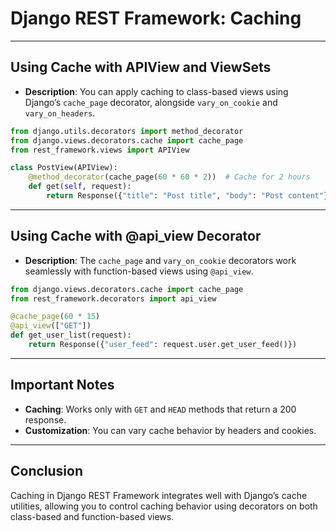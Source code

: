# Django REST Framework: Caching

---

## **Using Cache with APIView and ViewSets**

- **Description**: You can apply caching to class-based views using Django’s `cache_page` decorator, alongside `vary_on_cookie` and `vary_on_headers`.

```python
from django.utils.decorators import method_decorator
from django.views.decorators.cache import cache_page
from rest_framework.views import APIView

class PostView(APIView):
    @method_decorator(cache_page(60 * 60 * 2))  # Cache for 2 hours
    def get(self, request):
        return Response({"title": "Post title", "body": "Post content"})
```

---

## **Using Cache with @api_view Decorator**

- **Description**: The `cache_page` and `vary_on_cookie` decorators work seamlessly with function-based views using `@api_view`.

```python
from django.views.decorators.cache import cache_page
from rest_framework.decorators import api_view

@cache_page(60 * 15)
@api_view(["GET"])
def get_user_list(request):
    return Response({"user_feed": request.user.get_user_feed()})
```

---

## **Important Notes**

- **Caching**: Works only with `GET` and `HEAD` methods that return a 200 response.
- **Customization**: You can vary cache behavior by headers and cookies.

---

## **Conclusion**

Caching in Django REST Framework integrates well with Django’s cache utilities, allowing you to control caching behavior using decorators on both class-based and function-based views.
